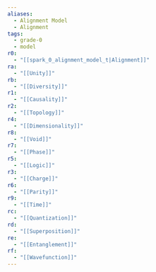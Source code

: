 ```yaml
---
aliases:
  - Alignment Model
  - Alignment
tags:
  - grade-0
  - model
r0:
  - "[[spark_0_alignment_model_t|Alignment]]"
ra:
  - "[[Unity]]"
rb:
  - "[[Diversity]]"
r1:
  - "[[Causality]]"
r2:
  - "[[Topology]]"
r4:
  - "[[Dimensionality]]"
r8:
  - "[[Void]]"
r7:
  - "[[Phase]]"
r5:
  - "[[Logic]]"
r3:
  - "[[Charge]]"
r6:
  - "[[Parity]]"
r9:
  - "[[Time]]"
rc:
  - "[[Quantization]]"
rd:
  - "[[Superposition]]"
re:
  - "[[Entanglement]]"
rf:
  - "[[Wavefunction]]"
---
```

